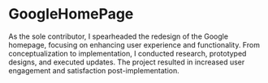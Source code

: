 # GoogleHomePage
As the sole contributor, I spearheaded the redesign of the Google homepage, focusing on enhancing user experience and functionality. From conceptualization to implementation, I conducted research, prototyped designs, and executed updates. The project resulted in increased user engagement and satisfaction post-implementation.

